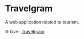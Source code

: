 # Travelgram
A web application related to tourism.

 :globe_with_meridians: Live : [Travelgram](http://travelgram-project.herokuapp.com/)


